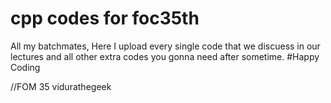 # cpp codes for foc35th

All my batchmates,
  Here I upload every single code that we discuess in our lectures and all other extra codes you gonna need after sometime.
#Happy Coding

//FOM 35 vidurathegeek

